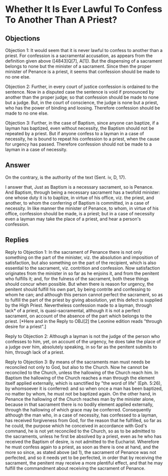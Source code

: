 # Whether It Is Ever Lawful To Confess To Another Than A Priest?

## Objections

Objection 1: It would seem that it is never lawful to confess to another than a priest. For confession is a sacramental accusation, as appears from the definition given above ([4843]Q[7], A[1]). But the dispensing of a sacrament belongs to none but the minister of a sacrament. Since then the proper minister of Penance is a priest, it seems that confession should be made to no one else.

Objection 2: Further, in every court of justice confession is ordained to the sentence. Now in a disputed case the sentence is void if pronounced by another than the proper judge; so that confession should be made to none but a judge. But, in the court of conscience, the judge is none but a priest, who has the power of binding and loosing. Therefore confession should be made to no one else.

Objection 3: Further, in the case of Baptism, since anyone can baptize, if a layman has baptized, even without necessity, the Baptism should not be repeated by a priest. But if anyone confess to a layman in a case of necessity, he is bound to repeat his confession to a priest, when the cause for urgency has passed. Therefore confession should not be made to a layman in a case of necessity.

## Answer

On the contrary, is the authority of the text (Sent. iv, D, 17).

I answer that, Just as Baptism is a necessary sacrament, so is Penance. And Baptism, through being a necessary sacrament has a twofold minister: one whose duty it is to baptize, in virtue of his office, viz. the priest, and another, to whom the conferring of Baptism is committed, in a case of necessity. In like manner the minister of Penance, to whom, in virtue of his office, confession should be made, is a priest; but in a case of necessity even a layman may take the place of a priest, and hear a person's confession.

## Replies

Reply to Objection 1: In the sacrament of Penance there is not only something on the part of the minister, viz. the absolution and imposition of satisfaction, but also something on the part of the recipient, which is also essential to the sacrament, viz. contrition and confession. Now satisfaction originates from the minister in so far as he enjoins it, and from the penitent who fulfills it; and, for the fulness of the sacrament, both these things should concur when possible. But when there is reason for urgency, the penitent should fulfill his own part, by being contrite and confessing to whom he can; and although this person cannot perfect the sacrament, so as to fulfill the part of the priest by giving absolution, yet this defect is supplied by the High Priest. Nevertheless confession made to a layman, through lack* of a priest, is quasi-sacramental, although it is not a perfect sacrament, on account of the absence of the part which belongs to the priest. [*Here and in the Reply to OBJ[2] the Leonine edition reads "through desire for a priest".]

Reply to Objection 2: Although a layman is not the judge of the person who confesses to him, yet, on account of the urgency, he does take the place of a judge over him, absolutely speaking, in so far as the penitent submits to him, through lack of a priest.

Reply to Objection 3: By means of the sacraments man must needs be reconciled not only to God, but also to the Church. Now he cannot be reconciled to the Church, unless the hallowing of the Church reach him. In Baptism the hallowing of the Church reaches a man through the element itself applied externally, which is sanctified by "the word of life" (Eph. 5:26), by whomsoever it is conferred: and so when once a man has been baptized, no matter by whom, he must not be baptized again. On the other hand, in Penance the hallowing of the Church reaches man by the minister alone, because in that sacrament there is no bodily element applied externally, through the hallowing of which grace may be conferred. Consequently although the man who, in a case of necessity, has confessed to a layman, has received forgiveness from God, for the reason that he fulfilled, so far as he could, the purpose which he conceived in accordance with God's command, he is not yet reconciled to the Church, so as to be admitted to the sacraments, unless he first be absolved by a priest, even as he who has received the Baptism of desire, is not admitted to the Eucharist. Wherefore he must confess again to a priest, as soon as there is one at hand, and the more so since, as stated above (ad 1), the sacrament of Penance was not perfected, and so it needs yet to be perfected, in order that by receiving the sacrament, the penitent may receive a more plentiful effect, and that he may fulfill the commandment about receiving the sacrament of Penance.